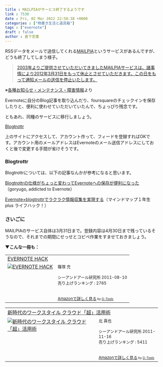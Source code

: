 ```yaml
---
title : MAILPIAがサービス終了するようです
link : 7530
date : Fri, 02 Mar 2012 22:58:38 +0000
categories : ["物書き生活と道具箱"]
tags : ["evernote"]
draft : false
author : 倉下忠憲
---
```


RSSデータをメールで送信してくれる<a href="http://www.mailpia.jp/service/personal/top.html">MAILPIA</a>というサービスがあるんですが、どうも終了してしまう様子。

<blockquote>
<a href="http://www.mailpia.jp/mpblog/maintenance/2012/02/mailpia_2.html">2003年よりご提供させていただいてきましたMAILPIAサービスは、諸事情により2012年3月31日をもって休止とさせていただきます。この日をもって通知メールの送信を停止いたします。</a>
</blockquote>
※<a href="http://www.mailpia.jp/mpblog/maintenance/2012/02/mailpia_2.html">各種お知らせ・メンテナンス・障害情報</a>より

Evernoteに自分のBlog記事を取り込んだり、foursquareのチェックインを保存したりと、便利に使わせていただいていたんで、ちょっぴり残念です。

ともあれ、同種のサービスに移行しましょう。

<a href="http://blogtrottr.com/">Blogtrottr</a>

上のサイトにアクセスして、アカウント作って、フィードを登録すればOKです。アカウント用のメールアドレスはEvernoteのメール送信アドレスにしておくと後で変更する手間が省けそうです。

<h3>Blogtrottr</h3>
Blogtrottrについては、以下の記事なんかが参考になると思います。

<a href="http://goryugo.com/20110808/blogtrottrnew/">Blogtrottrの仕様がちょっと変わってEvernoteへの保存が便利になった </a>（goryugo, addicted to Evernote）

<a href="http://milk200ml.blog73.fc2.com/blog-entry-498.html">Evernote×blogtrottrでラクラク情報収集を実現する</a>（マインドマップ１年生 plus ライフハック！）

<h3>さいごに</h3>
MAILPIAのサービス自体は3月31日まで。登録内容は4月30日まで残っているそうなので、それまでの期間にせっせとコピペ作業をすませておきましょう。

<strong>▼こんな一冊も：</strong>
<table  border="0" cellpadding="5"><tr><td colspan="2"><a href="http://www.amazon.co.jp/EVERNOTE-HACK-%E7%AF%A0%E5%A1%9A-%E5%85%85/dp/4863540892%3FSubscriptionId%3D15SMZCTB9V8NGR2TW082%26tag%3Drashita1000-22%26linkCode%3Dxm2%26camp%3D2025%26creative%3D165953%26creativeASIN%3D4863540892" target="_blank">EVERNOTE HACK</a><img src="http://www.assoc-amazon.jp/e/ir?t=rashita1000-22&l=ur2&o=9" width="1" height="1" style="border: none;" alt="" /></td></tr><tr><td valign="top"><a href="http://www.amazon.co.jp/EVERNOTE-HACK-%E7%AF%A0%E5%A1%9A-%E5%85%85/dp/4863540892%3FSubscriptionId%3D15SMZCTB9V8NGR2TW082%26tag%3Drashita1000-22%26linkCode%3Dxm2%26camp%3D2025%26creative%3D165953%26creativeASIN%3D4863540892" target="_blank"><img src="http://ecx.images-amazon.com/images/I/41TgbHo0VmL._SL160_.jpg" border="0" alt="EVERNOTE HACK" /></a></td><td valign="top"><font size="-1">篠塚 充 <br /><br />シーアンドアール研究所  2011-08-10<br />売り上げランキング : 2765<br /><br /><br /><a href="http://www.amazon.co.jp/EVERNOTE-HACK-%E7%AF%A0%E5%A1%9A-%E5%85%85/dp/4863540892%3FSubscriptionId%3D15SMZCTB9V8NGR2TW082%26tag%3Drashita1000-22%26linkCode%3Dxm2%26camp%3D2025%26creative%3D165953%26creativeASIN%3D4863540892" target="_blank">Amazonで詳しく見る</a></font><font size="-2"> by <a href="http://www.goodpic.com/mt/aws/index.html" >G-Tools</a></font></td></tr></table>

<table  border="0" cellpadding="5"><tr><td colspan="2"><a href="http://www.amazon.co.jp/%E6%96%B0%E6%99%82%E4%BB%A3%E3%81%AE%E3%83%AF%E3%83%BC%E3%82%AF%E3%82%B9%E3%82%BF%E3%82%A4%E3%83%AB-%E3%82%AF%E3%83%A9%E3%82%A6%E3%83%89%E3%80%8C%E8%B6%85%E3%80%8D%E6%B4%BB%E7%94%A8%E8%A1%93-%E5%8C%97-%E7%9C%9F%E4%B9%9F/dp/4863540876%3FSubscriptionId%3D15SMZCTB9V8NGR2TW082%26tag%3Drashita1000-22%26linkCode%3Dxm2%26camp%3D2025%26creative%3D165953%26creativeASIN%3D4863540876" target="_blank">新時代のワークスタイル クラウド「超」活用術</a><img src="http://www.assoc-amazon.jp/e/ir?t=rashita1000-22&l=ur2&o=9" width="1" height="1" style="border: none;" alt="" /></td></tr><tr><td valign="top"><a href="http://www.amazon.co.jp/%E6%96%B0%E6%99%82%E4%BB%A3%E3%81%AE%E3%83%AF%E3%83%BC%E3%82%AF%E3%82%B9%E3%82%BF%E3%82%A4%E3%83%AB-%E3%82%AF%E3%83%A9%E3%82%A6%E3%83%89%E3%80%8C%E8%B6%85%E3%80%8D%E6%B4%BB%E7%94%A8%E8%A1%93-%E5%8C%97-%E7%9C%9F%E4%B9%9F/dp/4863540876%3FSubscriptionId%3D15SMZCTB9V8NGR2TW082%26tag%3Drashita1000-22%26linkCode%3Dxm2%26camp%3D2025%26creative%3D165953%26creativeASIN%3D4863540876" target="_blank"><img src="http://ecx.images-amazon.com/images/I/51t271rPbvL._SL160_.jpg" border="0" alt="新時代のワークスタイル クラウド「超」活用術" /></a></td><td valign="top"><font size="-1">北 真也 <br /><br />シーアンドアール研究所  2011-11-16<br />売り上げランキング : 5411<br /><br /><br /><a href="http://www.amazon.co.jp/%E6%96%B0%E6%99%82%E4%BB%A3%E3%81%AE%E3%83%AF%E3%83%BC%E3%82%AF%E3%82%B9%E3%82%BF%E3%82%A4%E3%83%AB-%E3%82%AF%E3%83%A9%E3%82%A6%E3%83%89%E3%80%8C%E8%B6%85%E3%80%8D%E6%B4%BB%E7%94%A8%E8%A1%93-%E5%8C%97-%E7%9C%9F%E4%B9%9F/dp/4863540876%3FSubscriptionId%3D15SMZCTB9V8NGR2TW082%26tag%3Drashita1000-22%26linkCode%3Dxm2%26camp%3D2025%26creative%3D165953%26creativeASIN%3D4863540876" target="_blank">Amazonで詳しく見る</a></font><font size="-2"> by <a href="http://www.goodpic.com/mt/aws/index.html" >G-Tools</a></font></td></tr></table>

